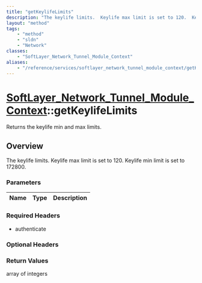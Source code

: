 ```yaml
---
title: "getKeylifeLimits"
description: "The keylife limits.  Keylife max limit is set to 120.  Keylife min limit is set to 172800."
layout: "method"
tags:
    - "method"
    - "sldn"
    - "Network"
classes:
    - "SoftLayer_Network_Tunnel_Module_Context"
aliases:
    - "/reference/services/softlayer_network_tunnel_module_context/getKeylifeLimits"
---
```

# [SoftLayer_Network_Tunnel_Module_Context](/reference/services/SoftLayer_Network_Tunnel_Module_Context)::getKeylifeLimits

Returns the keylife min and max limits.


## Overview 
The keylife limits.  Keylife max limit is set to 120.  Keylife min limit is set to 172800.

### Parameters 
|Name | Type | Description |
| --- | --- | --- |


### Required Headers
* authenticate

### Optional Headers

### Return Values
array of integers

